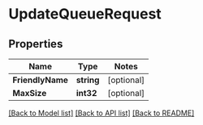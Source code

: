# UpdateQueueRequest

## Properties
Name | Type | Notes
------------ | ------------- | -------------
**FriendlyName** | **string** | [optional] 
**MaxSize** | **int32** | [optional] 

[[Back to Model list]](../README.md#documentation-for-models) [[Back to API list]](../README.md#documentation-for-api-endpoints) [[Back to README]](../README.md)


